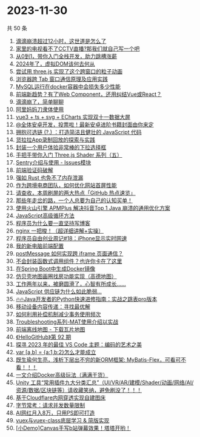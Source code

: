 # 2023-11-30

共 50 条

<!-- BEGIN JUEJIN -->
<!-- 最后更新时间 2023-11-30 00:09:25 +0800 -->
1. [滴滴崩溃超过12小时，这世道是怎么了](https://juejin.cn/post/7306457908636385307)
1. [家里的电视看不了CCTV直播?那我们就自己写一个吧](https://juejin.cn/post/7304945410392227891)
1. [从0到1，带你入门全栈开发，助力跳槽涨薪](https://juejin.cn/post/7305694682772242483)
1. [2024年了，虚拟DOM该何去何从](https://juejin.cn/post/7306018455462150179)
1. [尝试用 three.js 实现了这个跨窗口的粒子动画](https://juejin.cn/post/7306033185934622731)
1. [浏览器跨 Tab 窗口通信原理及应用实践](https://juejin.cn/post/7306040473542213644)
1. [MySQL运行在docker容器中会损失多少性能](https://juejin.cn/post/7304961776944136227)
1. [前端新趋势？有了Web Component，还用纠结Vue或React？](https://juejin.cn/post/7305977418699817011)
1. [滴滴崩了，简单聊聊](https://juejin.cn/post/7306447444240334884)
1. [阿里妈妈刀隶体使用](https://juejin.cn/post/7305359585107738661)
1. [vue3 + ts + svg + ECharts 实现双十一数据大屏](https://juejin.cn/post/7305434729527181322)
1. [@全体安卓开发，投票啦！最新安卓进阶书籍封面由你来定](https://juejin.cn/post/7306019253013659648)
1. [拥抱可选链 (?.) ：打造简洁且健壮的 JavaScript 代码](https://juejin.cn/post/7305235970285223947)
1. [货拉拉App录制回放的探索与实践](https://juejin.cn/post/7306331307477794867)
1. [封装一个用户体验非常棒的下拉选择框](https://juejin.cn/post/7306375760331554828)
1. [手把手带你入门 Three.js Shader 系列（五）](https://juejin.cn/post/7305371899138654235)
1. [Sentry介绍与使用 - Issues模块](https://juejin.cn/post/7304973928039776297)
1. [前端验证码破解](https://juejin.cn/post/7306062725213044774)
1. [强如 Rust 也免不了内存泄漏](https://juejin.cn/post/7306018817687945268)
1. [作为跨境电商团队，如何优化网站首屏性能](https://juejin.cn/post/7306017890074673167)
1. [请查收，本周刷屏的两大热点「GitHub 热点速览」](https://juejin.cn/post/7305413717310013459)
1. [那些年走岔的路，一个人总要为自己的认知买单！](https://juejin.cn/post/7306143755585486848)
1. [使用火山引擎 APMPlus 解决抖音Top 1 Java 崩溃的通用优化方案](https://juejin.cn/post/7306388118914973734)
1. [JavaScript高级循环方法](https://juejin.cn/post/7305572311812423691)
1. [程序员为什么要一直坚持写博客](https://juejin.cn/post/7305977418719854643)
1. [nginx 一把梭！（超详细讲解+实操）](https://juejin.cn/post/7306041273822527514)
1. [程序员自由创业周记#18：iPhone显示实时网速](https://juejin.cn/post/7305984583983120422)
1. [我的新电脑前端配置](https://juejin.cn/post/7305331479042228275)
1. [postMessage 如何实现跨 iframe 页面通信？](https://juejin.cn/post/7305986100098695209)
1. [不会封装函数式调用组件？也许你卡在了这里](https://juejin.cn/post/7305321063669088256)
1. [在Spring Boot中生成Docker镜像](https://juejin.cn/post/7305182777439109146)
1. [仿贝壳地图画圈找房功能实现（高德地图）](https://juejin.cn/post/7306146705971085350)
1. [工作两年以来，被磨圆滑了，心智有所成长……](https://juejin.cn/post/7306025036656787475)
1. [JavaScript 供应链为什么如此脆弱...](https://juejin.cn/post/7305984042640375817)
1. [🔥🔥Java开发者的Python快速进修指南：实战之跳表pro版本](https://juejin.cn/post/7305983336496627722)
1. [移动设备内容传递：寻找最优解](https://juejin.cn/post/7305983027867303945)
1. [如何利用补偿机制减少事务使用频次](https://juejin.cn/post/7304973928039710761)
1. [Troubleshooting系列-MAT使用介绍以实战](https://juejin.cn/post/7305632746108813352)
1. [前端离线地图 - 下载瓦片地图](https://juejin.cn/post/7306062725212930086)
1. [《HelloGitHub》第 92 期](https://juejin.cn/post/7306036684923256871)
1. [探寻 2023 年的最佳 VS Code 主题：编码的艺术之美](https://juejin.cn/post/7306043013817696271)
1. [var [a,b] = {a:1,b:2}怎么才能成立](https://juejin.cn/post/7305983860168163391)
1. [既生瑜何生亮，浅析下层出不穷的新ORM框架: MyBatis-Flex，可看可不看！！！](https://juejin.cn/post/7306192146768183311)
1. [一文介绍Docker高级玩法（满满干货）](https://juejin.cn/post/7306146705971740710)
1. [Unity 工具“常用插件九大分类汇总”（UI/VR/AR/建模/Shader/动画/网络/AI/资源/数据/区块链等）请收藏笑纳，避免刷没了！！！](https://juejin.cn/post/7305977644477218835)
1. [基于Cloudflare内网穿透实现自建图床](https://juejin.cn/post/7305983027766099978)
1. [字节常考：请求并发数量限制](https://juejin.cn/post/7306407473280466981)
1. [AI网红月入8万，只用PS即可打造](https://juejin.cn/post/7306330038399008808)
1. [vuex与vuex-class底层学习 & 简版实现](https://juejin.cn/post/7306023841209450522)
1. [[小Demo]Canvas手写b站弹幕效果！塔塔开哟！](https://juejin.cn/post/7305984583962984474)
<!-- END JUEJIN -->